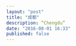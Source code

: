 ```yaml
---
layout: "post"
title: "成都"
description: “Chengdu”
date: "2016-08-01 16:33"
published: false
---
```

